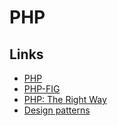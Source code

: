 # PHP

## Links

- [PHP](https://www.php.net/)
- [PHP-FIG](https://www.php-fig.org/psr/)
- [PHP: The Right Way](https://phptherightway.com/)
- [Design patterns](https://designpatternsphp.readthedocs.io)
